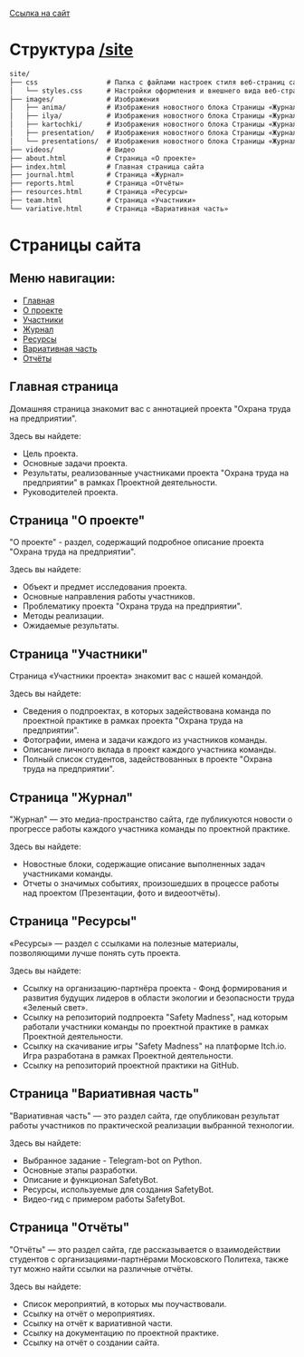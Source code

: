 [Ссылка на сайт](https://mark-lender-241-3211.github.io/Practice_2025/site/)
# Структура [/site](https://github.com/Mark-Lender-241-3211/Practice_2025/tree/main/site)
```markdown
site/
├── css                 # Папка с файлами настроек стиля веб-страниц сайта
│   └── styles.css      # Настройки оформления и внешнего вида веб-страниц сайта
├── images/             # Изображения
│   ├── anima/          # Изображения новостного блока Страницы «Журнал»
│   ├── ilya/           # Изображения новостного блока Страницы «Журнал»
│   ├── kartochki/      # Изображения новостного блока Страницы «Журнал»
│   ├── presentation/   # Изображения новостного блока Страницы «Журнал»
│   └── presentations/  # Изображения новостного блока Страницы «Журнал»
├── videos/             # Видео
├── about.html          # Страница «О проекте»
├── index.html          # Главная страница сайта
├── journal.html        # Страница «Журнал»
├── reports.html        # Страница «Отчёты»
├── resources.html      # Страница «Ресурсы»
├── team.html           # Страница «Участники»
└── variative.html      # Страница «Вариативная часть»
```
# Страницы сайта

## Меню навигации:
- [Главная](https://mark-lender-241-3211.github.io/Practice_2025/site/index.html)
- [О проекте](https://mark-lender-241-3211.github.io/Practice_2025/site/about.html)
- [Участники](https://mark-lender-241-3211.github.io/Practice_2025/site/team.html)
- [Журнал](https://mark-lender-241-3211.github.io/Practice_2025/site/journal.html)
- [Ресурсы](https://mark-lender-241-3211.github.io/Practice_2025/site/resources.html)
- [Вариативная часть](https://mark-lender-241-3211.github.io/Practice_2025/site/variative.html)
- [Отчёты](https://mark-lender-241-3211.github.io/Practice_2025/site/reports.html)

## Главная страница
Домашняя страница знакомит вас с аннотацией проекта "Охрана труда на предприятии".

Здесь вы найдете:
-  Цель проекта.
-  Основные задачи проекта.
-  Результаты, реализованные участниками проекта "Охрана труда на предприятии" в рамках Проектной деятельности.
-  Руководителей проекта.

## Страница "О проекте"
"О проекте" - раздел, содержащий подробное описание проекта "Охрана труда на предприятии".

Здесь вы найдете:
- Объект и предмет исследования проекта.
- Основные направления работы участников.
- Проблематику проекта "Охрана труда на предприятии".
- Методы реализации.
- Ожидаемые результаты.

## Страница "Участники"
Страница «Участники проекта» знакомит вас с нашей командой.

Здесь вы найдете:
- Сведения о подпроектах, в которых задействована команда по проектной практике в рамках проекта "Охрана труда на предприятии".
- Фотографии, имена и задачи каждого из участников команды.
- Описание личного вклада в проект каждого участника команды.
- Полный список студентов, задействованных в проекте "Охрана труда на предприятии".

## Страница "Журнал"
"Журнал" — это медиа-пространство сайта, где публикуются новости о прогрессе работы каждого участника команды по проектной практике.

Здесь вы найдете:
- Новостные блоки, содержащие описание выполненных задач участниками команды.
- Отчеты о значимых событиях, произошедших в процессе работы над проектом (Презентации, фото и видеоотчёты).

## Страница "Ресурсы"
«Ресурсы» — раздел с ссылками на полезные материалы, позволяющими лучше понять суть проекта.

Здесь вы найдете:
- Ссылку на организацию-партнёра проекта - Фонд формирования и развития будущих лидеров в области экологии и безопасности труда «Зеленый свет».
- Ссылку на репозиторий подпроекта "Safety Madness", над которым работали участники команды по проектной практике в рамках Проектной деятельности.
- Ссылку на скачивание игры "Safety Madness" на платформе Itch.io. Игра разработана в рамках Проектной деятельности.
- Ссылку на репозиторий проектной практики на GitHub.

## Страница "Вариативная часть"
"Вариативная часть" — это раздел сайта, где опубликован результат работы участников по практической реализации выбранной технологии.

Здесь вы найдете:
- Выбранное задание - Telegram-bot on Python.
- Основные этапы разработки.
- Описание и функционал SafetyBot.
- Ресурсы, используемые для создания SafetyBot.
- Видео-гид с примером работы SafetyBot.

## Страница "Отчёты"
"Отчёты" — это раздел сайта, где рассказывается о взаимодействии студентов с организациями-партнёрами Московского Политеха, также тут можно найти ссылки на различные отчёты.

Здесь вы найдете:
- Список мероприятий, в которых мы поучаствовали.
- Ссылку на отчёт о мероприятиях.
- Ссылку на отчёт к вариативной части.
- Ссылку на документацию по проектной практике.
- Ссылку на отчёт о создании сайта.
